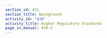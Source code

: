 ```yaml
---
section_id: 431
section_title: Background
activity_id: "430"
activity_title: Higher Regulatory Standards
page_in_manual: 430-2
---
```

